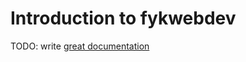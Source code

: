 # Introduction to fykwebdev

TODO: write [great documentation](http://jacobian.org/writing/what-to-write/)
